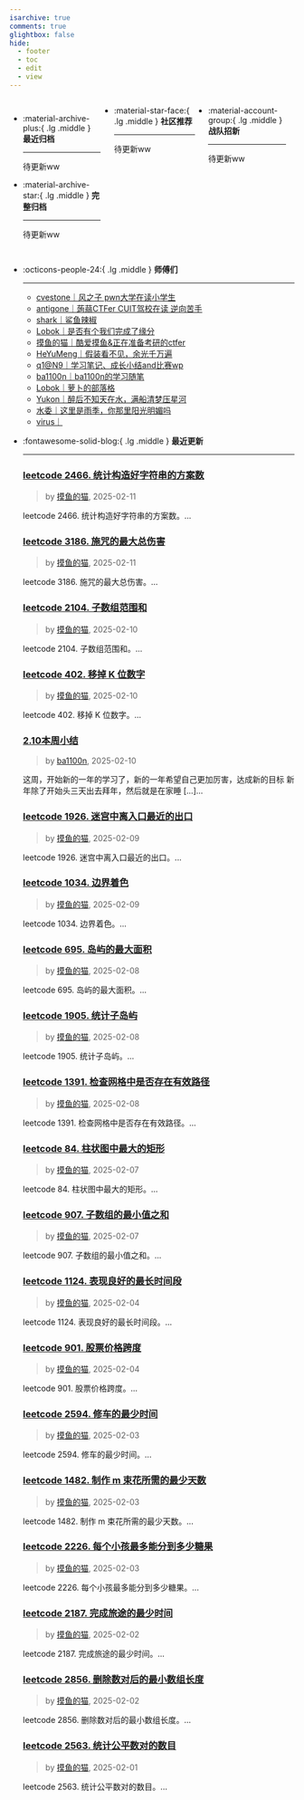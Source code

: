 ```yaml
---
isarchive: true
comments: true
glightbox: false
hide:
  - footer
  - toc
  - edit
  - view
---
```


<div class="grid" style="display: grid;grid-template-columns: 32% 33% 32%;" markdown>

<div class="grid cards" style="display: grid; grid-template-columns: 1fr;" markdown>

-   :material-archive-plus:{ .lg .middle } __最近归档__

    ---

    待更新ww


-   :material-archive-star:{ .lg .middle } __完整归档__

    ---

    待更新ww



</div>

<div class="grid cards" markdown>

-   :material-star-face:{ .lg .middle } __社区推荐__

    ---

    待更新ww


</div>

<div class="grid cards" markdown>

-   :material-account-group:{ .lg .middle } __战队招新__

    ---

    待更新ww


</div>

</div>

<div class="grid cards" markdown>

-   :octicons-people-24:{ .lg .middle } __师傅们__

    ---
    - [cvestone｜风之子 pwn大学在读小学生](https://www.su-cvestone.cn/)
    - [antigone｜蒟蒻CTFer CUIT驾校在读 逆向苦手](https://antigone4224.github.io/)
    - [shark｜鲨鱼辣椒](https://www.shark45.cn/)
    - [Lobok｜是否有个我们完成了缘分](http://dis4.cn/)
    - [摸鱼的猫｜酷爱摸鱼&正在准备考研的ctfer](https://blog.csdn.net/qq_62172019/)
    - [HeYuMeng｜假装看不见，余光千万遍](http://www.heyumeng.online/)
    - [q1@N9｜学习笔记、成长小结and比赛wp](https://qsheep24.wordpress.com)
    - [ba1100n｜ba1100n的学习随笔](http://www.ba1100n.tech)
    - [Lobok｜萝卜的部落格](https://dis4.cn)
    - [Yukon｜醉后不知天在水，满船清梦压星河](https://yukon.icu)
    - [水委｜这里是雨季，你那里阳光明媚吗](https://arch3rn4r.github.io)
    - [virus｜](https://megachar0x01.github.io)

</div>
<div class="grid cards" markdown>

-   :fontawesome-solid-blog:{ .lg .middle } __最近更新__

    ---
    ### [leetcode 2466. 统计构造好字符串的方案数](https://blog.csdn.net/qq_62172019/article/details/145567630)  
    >by [摸鱼的猫](https://blog.csdn.net/qq_62172019/), 2025-02-11

    leetcode 2466. 统计构造好字符串的方案数。...
    ### [leetcode 3186. 施咒的最大总伤害](https://blog.csdn.net/qq_62172019/article/details/145567369)  
    >by [摸鱼的猫](https://blog.csdn.net/qq_62172019/), 2025-02-11

    leetcode 3186. 施咒的最大总伤害。...
    ### [leetcode 2104. 子数组范围和](https://blog.csdn.net/qq_62172019/article/details/145545577)  
    >by [摸鱼的猫](https://blog.csdn.net/qq_62172019/), 2025-02-10

    leetcode 2104. 子数组范围和。...
    ### [leetcode 402. 移掉 K 位数字](https://blog.csdn.net/qq_62172019/article/details/145545002)  
    >by [摸鱼的猫](https://blog.csdn.net/qq_62172019/), 2025-02-10

    leetcode 402. 移掉 K 位数字。...
    ### [2.10本周小结](http://ba1100n.tech/weekly_diary/2-10%e6%9c%ac%e5%91%a8%e5%b0%8f%e7%bb%93/)  
    >by [ba1100n](http://www.ba1100n.tech), 2025-02-10

    这周，开始新的一年的学习了，新的一年希望自己更加厉害，达成新的目标 新年除了开始头三天出去拜年，然后就是在家睡 […]...
    ### [leetcode 1926. 迷宫中离入口最近的出口](https://blog.csdn.net/qq_62172019/article/details/145524818)  
    >by [摸鱼的猫](https://blog.csdn.net/qq_62172019/), 2025-02-09

    leetcode 1926. 迷宫中离入口最近的出口。...
    ### [leetcode 1034. 边界着色](https://blog.csdn.net/qq_62172019/article/details/145524854)  
    >by [摸鱼的猫](https://blog.csdn.net/qq_62172019/), 2025-02-09

    leetcode 1034. 边界着色。...
    ### [leetcode 695. 岛屿的最大面积](https://blog.csdn.net/qq_62172019/article/details/145512421)  
    >by [摸鱼的猫](https://blog.csdn.net/qq_62172019/), 2025-02-08

    leetcode 695. 岛屿的最大面积。...
    ### [leetcode 1905. 统计子岛屿](https://blog.csdn.net/qq_62172019/article/details/145512120)  
    >by [摸鱼的猫](https://blog.csdn.net/qq_62172019/), 2025-02-08

    leetcode 1905. 统计子岛屿。...
    ### [leetcode 1391. 检查网格中是否存在有效路径](https://blog.csdn.net/qq_62172019/article/details/145511777)  
    >by [摸鱼的猫](https://blog.csdn.net/qq_62172019/), 2025-02-08

    leetcode 1391. 检查网格中是否存在有效路径。...
    ### [leetcode 84. 柱状图中最大的矩形](https://blog.csdn.net/qq_62172019/article/details/145492481)  
    >by [摸鱼的猫](https://blog.csdn.net/qq_62172019/), 2025-02-07

    leetcode 84. 柱状图中最大的矩形。...
    ### [leetcode 907. 子数组的最小值之和](https://blog.csdn.net/qq_62172019/article/details/145490884)  
    >by [摸鱼的猫](https://blog.csdn.net/qq_62172019/), 2025-02-07

    leetcode 907. 子数组的最小值之和。...
    ### [leetcode 1124. 表现良好的最长时间段](https://blog.csdn.net/qq_62172019/article/details/145438753)  
    >by [摸鱼的猫](https://blog.csdn.net/qq_62172019/), 2025-02-04

    leetcode 1124. 表现良好的最长时间段。...
    ### [leetcode 901. 股票价格跨度](https://blog.csdn.net/qq_62172019/article/details/145438573)  
    >by [摸鱼的猫](https://blog.csdn.net/qq_62172019/), 2025-02-04

    leetcode 901. 股票价格跨度。...
    ### [leetcode 2594. 修车的最少时间](https://blog.csdn.net/qq_62172019/article/details/145428221)  
    >by [摸鱼的猫](https://blog.csdn.net/qq_62172019/), 2025-02-03

    leetcode 2594. 修车的最少时间。...
    ### [leetcode 1482. 制作 m 束花所需的最少天数](https://blog.csdn.net/qq_62172019/article/details/145428164)  
    >by [摸鱼的猫](https://blog.csdn.net/qq_62172019/), 2025-02-03

    leetcode 1482. 制作 m 束花所需的最少天数。...
    ### [leetcode 2226. 每个小孩最多能分到多少糖果](https://blog.csdn.net/qq_62172019/article/details/145428060)  
    >by [摸鱼的猫](https://blog.csdn.net/qq_62172019/), 2025-02-03

    leetcode 2226. 每个小孩最多能分到多少糖果。...
    ### [leetcode 2187. 完成旅途的最少时间](https://blog.csdn.net/qq_62172019/article/details/145417095)  
    >by [摸鱼的猫](https://blog.csdn.net/qq_62172019/), 2025-02-02

    leetcode 2187. 完成旅途的最少时间。...
    ### [leetcode 2856. 删除数对后的最小数组长度](https://blog.csdn.net/qq_62172019/article/details/145417048)  
    >by [摸鱼的猫](https://blog.csdn.net/qq_62172019/), 2025-02-02

    leetcode 2856. 删除数对后的最小数组长度。...
    ### [leetcode 2563. 统计公平数对的数目](https://blog.csdn.net/qq_62172019/article/details/145414630)  
    >by [摸鱼的猫](https://blog.csdn.net/qq_62172019/), 2025-02-01

    leetcode 2563. 统计公平数对的数目。...

</div>
